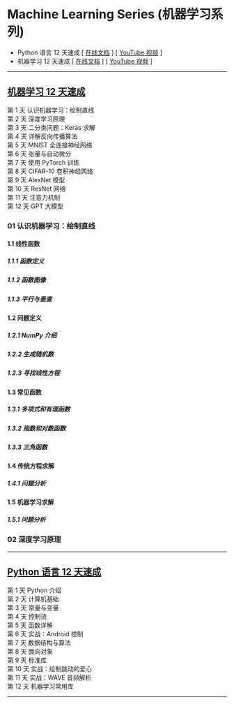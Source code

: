 # Machine Learning Series (机器学习系列)

* Python 语言 12 天速成 [ [在线文档](https://docs.google.com/document/d/13dJIhnj4FbxFApRbaxyYz436vsRMAK9FhqPyuqBMY9Q/edit?usp=sharing) ] [ [YouTube 视频](https://www.youtube.com/@machine-learning-series) ]   
* 机器学习 12 天速成  [ [在线文档](https://docs.google.com/document/d/18V6H_600l-drkXd99pjNtSJtA7rIWWnER-KxIrB-lQY/edit?usp=sharing) ] [ [YouTube 视频](https://www.youtube.com/@machine-learning-series) ]   

---

## [机器学习 12 天速成](https://docs.google.com/document/d/18V6H_600l-drkXd99pjNtSJtA7rIWWnER-KxIrB-lQY/edit?usp=sharing)

第 1 天 认识机器学习：绘制直线  
第 2 天 深度学习原理  
第 3 天 二分类问题：Keras 求解  
第 4 天 详解反向传播算法  
第 5 天 MNIST 全连接神经网络  
第 6 天 张量与自动微分  
第 7 天 使用 PyTorch 训练  
第 8 天 CIFAR-10 卷积神经网络  
第 9 天 AlexNet 模型  
第 10 天 ResNet 网络  
第 11 天 注意力机制  
第 12 天 GPT 大模型  

### 01 认识机器学习：绘制直线
#### 1.1 线性函数
##### 1.1.1 函数定义
##### 1.1.2 函数图像
##### 1.1.3 平行与垂直
#### 1.2 问题定义
##### 1.2.1 NumPy 介绍
##### 1.2.2 生成随机数
##### 1.2.3 寻找线性方程
#### 1.3 常见函数
##### 1.3.1 多项式和有理函数
##### 1.3.2 指数和对数函数
##### 1.3.3 三角函数
#### 1.4 传统方程求解
##### 1.4.1 问题分析
#### 1.5 机器学习求解
##### 1.5.1 问题分析

### 02 深度学习原理

---

## [Python 语言 12 天速成](https://docs.google.com/document/d/13dJIhnj4FbxFApRbaxyYz436vsRMAK9FhqPyuqBMY9Q/edit?usp=sharing)

第 1 天 Python 介绍  
第 2 天 计算机基础  
第 3 天 常量与变量  
第 4 天 控制流  
第 5 天 函数详解  
第 6 天 实战：Android 控制  
第 7 天 数据结构与算法  
第 8 天 面向对象  
第 9 天 标准库  
第 10 天 实战：绘制跳动的爱心  
第 11 天 实战：WAVE 音频解析  
第 12 天 机器学习常用库  

---
